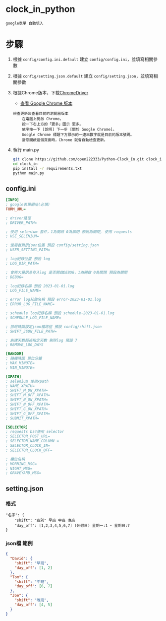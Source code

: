 # clock_in_python

```
google表單 自動填入
```

# 步驟

1. 根據 `config/config.ini.default` 建立 `config/config.ini`，並填寫相關參數

2. 根據 `config/setting.json.default` 建立 `config/setting.json`，並填寫相關參數

3. 根據Chrome版本，下載[ChromeDriver](https://chromedriver.chromium.org/downloads)

	- [查看 Google Chrome 版本](https://support.google.com/chrome/answer/95414?hl=zh-Hant&co=GENIE.Platform%3DDesktop#zippy=%2C%E6%AA%A2%E6%9F%A5%E6%9B%B4%E6%96%B0%E5%8F%8A%E6%9F%A5%E7%9C%8B%E7%9B%AE%E5%89%8D%E7%9A%84%E7%80%8F%E8%A6%BD%E5%99%A8%E7%89%88%E6%9C%AC)

	```
	檢查更新及查看目前的瀏覽器版本
		在電腦上開啟 Chrome。
		按一下右上方的「更多」圖示 更多。
		依序按一下 [說明] 下一步 [關於 Google Chrome]。
		Google Chrome 標題下方顯示的一連串數字就是目前的版本號碼。
		當您開啟這個頁面時，Chrome 就會自動檢查更新。
	```

4. 執行 main.py

	```bash
	git clone https://github.com/open222333/Python-Clock_In.git clock_in
	cd clock_in
	pip install -r requirements.txt
	python main.py
	```

## config.ini

```ini
[INFO]
; google表單網址(必填)
FORM_URL=

; driver路徑
; DRIVER_PATH=

; 使用 selenium 套件，1為開啟 0為關閉 預設為關閉, 使用 requests
; USE_SELENIUM=

; 使用者資訊json位置 預設 config/setting.json
; USER_SETTING_PATH=

; log紀錄位置 預設 log
; LOG_DIR_PATH=

; 會將大量訊息存入log 是否開啟DEBUG，1為開啟 0為關閉 預設為關閉
; DEBUG=

; log紀錄名稱 預設 2023-01-01.log
; LOG_FILE_NAME=

; error log紀錄名稱 預設 error-2023-01-01.log
; ERROR_LOG_FILE_NAME=

; schedule log紀錄名稱 預設 schedule-2023-01-01.log
; SCHEDULE_LOG_FILE_NAME=

; 排班時間設定json檔路徑 預設 config/shift.json
; SHIFT_JSON_FILE_PATH=

; 創建天數超過指定天數 刪除log 預設 7
; REMOVE_LOG_DAYS

[RANDOM]
; 隨機時間 單位分鐘
; MAX_MINUTE=
; MIN_MINUTE=

[XPATH]
; selenium 使用xpath
; NAME_XPATH=
; SHIFT_M_ON_XPATH=
; SHIFT_M_OFF_XPATH=
; SHIFT_N_ON_XPATH=
; SHIFT_N_OFF_XPATH=
; SHIFT_G_ON_XPATH=
; SHIFT_G_OFF_XPATH=
; SUBMIT_XPATH=

[SELECTOR]
; requests bs4使用 selector
; SELECTOR_POST_URL=
; SELECTOR_NAME_COLUMN =
; SELECTOR_CLOCK_IN=
; SELECTOR_CLOCK_OFF=

; 欄位名稱
; MORNING_MSG=
; NIGHT_MSG=
; GRAVEYARD_MSG=
```

## setting.json

### 格式

```
"名字": {
	"shift": "班別" 早班 中班 晚班
	"day_off": [1,2,3,4,5,6,7] (休假日) 星期一:1 ~ 星期日:7
}
```

### json檔 範例

```json
{
  "David": {
    "shift": "早班",
    "day_off": [1, 2]
  },
  "Tom": {
    "shift": "中班",
    "day_off": [6, 7]
  },
  "Joe": {
    "shift": "晚班",
    "day_off": [4, 5]
  }
}
```